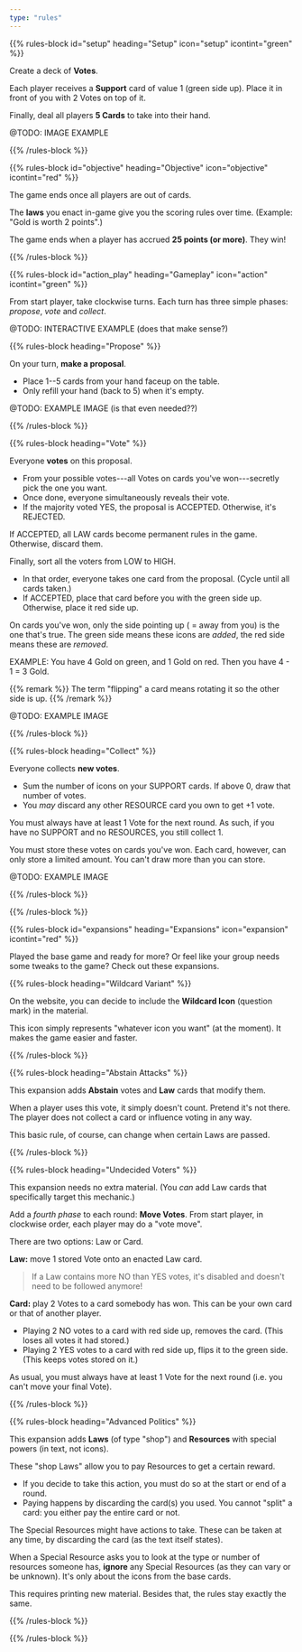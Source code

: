 ```yaml
---
type: "rules"
---
```


{{% rules-block id="setup" heading="Setup" icon="setup" icontint="green" %}}

Create a deck of **Votes**. 

Each player receives a **Support** card of value 1 (green side up). Place it in front of you with 2 Votes on top of it.

Finally, deal all players **5 Cards** to take into their hand.

@TODO: IMAGE EXAMPLE

{{% /rules-block %}}

{{% rules-block id="objective" heading="Objective" icon="objective" icontint="red" %}}

The game ends once all players are out of cards. 

The **laws** you enact in-game give you the scoring rules over time. (Example: "Gold is worth 2 points".)

The game ends when a player has accrued **25 points (or more)**. They win!

{{% /rules-block %}}

{{% rules-block id="action_play" heading="Gameplay" icon="action" icontint="green" %}}

From start player, take clockwise turns. Each turn has three simple phases: _propose_, _vote_ and _collect_.

@TODO: INTERACTIVE EXAMPLE (does that make sense?)

{{% rules-block heading="Propose" %}}

On your turn, **make a proposal**.
* Place 1--5 cards from your hand faceup on the table.
* Only refill your hand (back to 5) when it's empty.

@TODO: EXAMPLE IMAGE (is that even needed??)

{{% /rules-block %}}

{{% rules-block heading="Vote" %}}

Everyone **votes** on this proposal.
* From your possible votes---all Votes on cards you've won---secretly pick the one you want.
* Once done, everyone simultaneously reveals their vote.
* If the majority voted YES, the proposal is ACCEPTED. Otherwise, it's REJECTED.

If ACCEPTED, all LAW cards become permanent rules in the game. Otherwise, discard them.

Finally, sort all the voters from LOW to HIGH. 
* In that order, everyone takes one card from the proposal. (Cycle until all cards taken.)
* If ACCEPTED, place that card before you with the green side up. Otherwise, place it red side up.

On cards you've won, only the side pointing up ( = away from you) is the one that's true. The green side means these icons are _added_, the red side means these are _removed_. 

EXAMPLE: You have 4 Gold on green, and 1 Gold on red. Then you have 4 - 1 = 3 Gold. 

{{% remark %}}
The term "flipping" a card means rotating it so the other side is up.
{{% /remark %}}

@TODO: EXAMPLE IMAGE

{{% /rules-block %}}

{{% rules-block heading="Collect" %}}

Everyone collects **new votes**. 
* Sum the number of icons on your SUPPORT cards. If above 0, draw that number of votes.
* You _may_ discard any other RESOURCE card you own to get +1 vote.

You must always have at least 1 Vote for the next round. As such, if you have no SUPPORT and no RESOURCES, you still collect 1.

You must store these votes on cards you've won. Each card, however, can only store a limited amount. You can't draw more than you can store.

@TODO: EXAMPLE IMAGE

{{% /rules-block %}}

{{% /rules-block %}}

{{% rules-block id="expansions" heading="Expansions" icon="expansion" icontint="red" %}}

Played the base game and ready for more? Or feel like your group needs some tweaks to the game? Check out these expansions.

{{% rules-block heading="Wildcard Variant" %}}

On the website, you can decide to include the **Wildcard Icon** (question mark) in the material. 

This icon simply represents "whatever icon you want" (at the moment). It makes the game easier and faster.

{{% /rules-block %}}

{{% rules-block heading="Abstain Attacks" %}}

This expansion adds **Abstain** votes and **Law** cards that modify them.

When a player uses this vote, it simply doesn't count. Pretend it's not there. The player does not collect a card or influence voting in any way.

This basic rule, of course, can change when certain Laws are passed.

{{% /rules-block %}}

{{% rules-block heading="Undecided Voters" %}}

This expansion needs no extra material. (You _can_ add Law cards that specifically target this mechanic.)

Add a _fourth phase_ to each round: **Move Votes**. From start player, in clockwise order, each player may do a "vote move".

There are two options: Law or Card.

**Law:** move 1 stored Vote onto an enacted Law card.

> If a Law contains more NO than YES votes, it's disabled and doesn't need to be followed anymore!

**Card:** play 2 Votes to a card somebody has won. This can be your own card or that of another player.

* Playing 2 NO votes to a card with red side up, removes the card. (This loses all votes it had stored.)
* Playing 2 YES votes to a card with red side up, flips it to the green side. (This keeps votes stored on it.)

As usual, you must always have at least 1 Vote for the next round (i.e. you can't move your final Vote).

{{% /rules-block %}}

{{% rules-block heading="Advanced Politics" %}}

This expansion adds **Laws** (of type "shop") and **Resources** with special powers (in text, not icons).

These "shop Laws" allow you to pay Resources to get a certain reward. 
* If you decide to take this action, you must do so at the start or end of a round.
* Paying happens by discarding the card(s) you used. You cannot "split" a card: you either pay the entire card or not.

The Special Resources might have actions to take. These can be taken at any time, by discarding the card (as the text itself states).

When a Special Resource asks you to look at the type or number of resources someone has, **ignore** any Special Resources (as they can vary or be unknown). It's only about the icons from the base cards.

This requires printing new material. Besides that, the rules stay exactly the same.

{{% /rules-block %}}

{{% /rules-block %}}